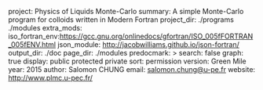 project: Physics of Liquids Monte-Carlo
summary: A simple Monte-Carlo program for colloids
    written in Modern Fortran
project_dir: ./programs
    ./modules
extra_mods: iso_fortran_env:https://gcc.gnu.org/onlinedocs/gfortran/ISO_005fFORTRAN_005fENV.html
    json_module: http://jacobwilliams.github.io/json-fortran/
output_dir: ./doc
page_dir: ./modules
predocmark: >
search: false
graph: true
display: public
    protected
    private
sort: permission
version: Green Mile
year: 2015
author: Salomon CHUNG
email: salomon.chung@u-pe.fr
website: http://www.plmc.u-pec.fr/

